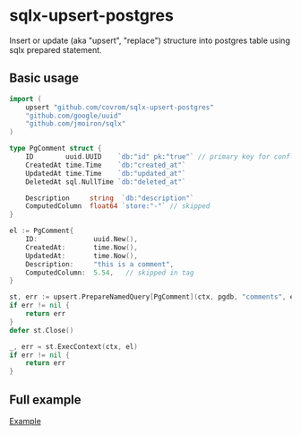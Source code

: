 # sqlx-upsert-postgres
Insert or update (aka "upsert", "replace") structure into postgres table using sqlx prepared statement.

## Basic usage

```go
import (
    upsert "github.com/covrom/sqlx-upsert-postgres"
    "github.com/google/uuid"
	"github.com/jmoiron/sqlx"
)

type PgComment struct {
	ID        uuid.UUID    `db:"id" pk:"true"` // primary key for conflict resolving
	CreatedAt time.Time    `db:"created_at"`
	UpdatedAt time.Time    `db:"updated_at"`
	DeletedAt sql.NullTime `db:"deleted_at"`

	Description     string  `db:"description"`
	ComputedColumn  float64 `store:"-"` // skipped
}

el := PgComment{
    ID:              uuid.New(),
    CreatedAt:       time.Now(),
    UpdatedAt:       time.Now(),
    Description:     "this is a comment",
    ComputedColumn:  5.54,   // skipped in tag
}

st, err := upsert.PrepareNamedQuery[PgComment](ctx, pgdb, "comments", el)
if err != nil {
    return err
}
defer st.Close()

_, err = st.ExecContext(ctx, el)
if err != nil {
    return err
}
```

## Full example

[Example](upsert_test.go)